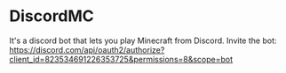 # DiscordMC

It's a discord bot that lets you play Minecraft from Discord.
Invite the bot: https://discord.com/api/oauth2/authorize?client_id=823534691226353725&permissions=8&scope=bot
